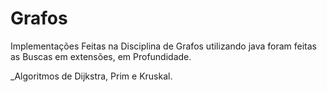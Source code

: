 # Grafos
Implementações Feitas na Disciplina de Grafos utilizando java foram feitas as 
Buscas em extensões, em Profundidade.

_Algoritmos de Dijkstra, Prim e Kruskal.

